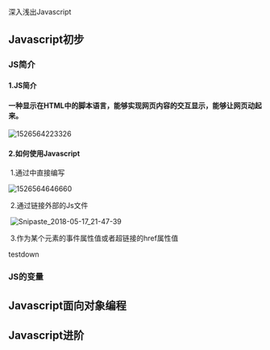 深入浅出Javascript

## Javascript初步

### JS简介

#### 1.JS简介

#### 	一种显示在HTML中的脚本语言，能够实现网页内容的交互显示，能够让网页动起来。

![1526564223326](C:\Users\shaom\AppData\Local\Temp\1526564223326.png)

#### 2.如何使用Javascript

​	1.通过<scrip></script>中直接编写

![1526564646660](C:\Users\shaom\AppData\Local\Temp\1526564646660.png)

​	2.通过<script src='目标文档URL'></script>链接外部的Js文件

​		![Snipaste_2018-05-17_21-47-39](F:\GitHub\web-design\study\Pictures\Snipaste_2018-05-17_21-47-39.png)

​	3.作为某个元素的事件属性值或者超链接的href属性值

testdown

### JS的变量

## Javascript面向对象编程

## Javascript进阶


